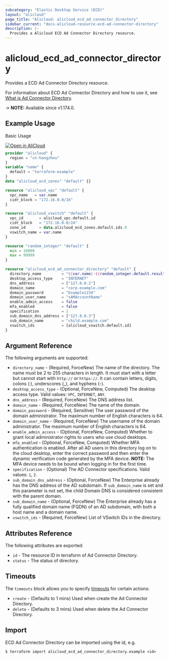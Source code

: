 ```yaml
---
subcategory: "Elastic Desktop Service (ECD)"
layout: "alicloud"
page_title: "Alicloud: alicloud_ecd_ad_connector_directory"
sidebar_current: "docs-alicloud-resource-ecd-ad-connector-directory"
description: |-
  Provides a Alicloud ECD Ad Connector Directory resource.
---
```


# alicloud_ecd_ad_connector_directory

Provides a ECD Ad Connector Directory resource.

For information about ECD Ad Connector Directory and how to use it, see [What is Ad Connector Directory](https://www.alibabacloud.com/help/en/wuying-workspace/developer-reference/api-ecd-2020-09-30-createadconnectordirectory).

-> **NOTE:** Available since v1.174.0.

## Example Usage

Basic Usage

<div style="display: block;margin-bottom: 40px;"><div class="oics-button" style="float: right;position: absolute;margin-bottom: 10px;">
  <a href="https://api.aliyun.com/api-tools/terraform?resource=alicloud_ecd_ad_connector_directory&exampleId=6ab82e63-d299-d2e7-233b-3461560d1c9ab27fd73b&activeTab=example&spm=docs.r.ecd_ad_connector_directory.0.6ab82e63d2&intl_lang=EN_US" target="_blank">
    <img alt="Open in AliCloud" src="https://img.alicdn.com/imgextra/i1/O1CN01hjjqXv1uYUlY56FyX_!!6000000006049-55-tps-254-36.svg" style="max-height: 44px; max-width: 100%;">
  </a>
</div></div>

```terraform
provider "alicloud" {
  region = "cn-hangzhou"
}
variable "name" {
  default = "terraform-example"
}
data "alicloud_ecd_zones" "default" {}

resource "alicloud_vpc" "default" {
  vpc_name   = var.name
  cidr_block = "172.16.0.0/16"
}

resource "alicloud_vswitch" "default" {
  vpc_id       = alicloud_vpc.default.id
  cidr_block   = "172.16.0.0/24"
  zone_id      = data.alicloud_ecd_zones.default.ids.0
  vswitch_name = var.name
}

resource "random_integer" "default" {
  min = 10000
  max = 99999
}

resource "alicloud_ecd_ad_connector_directory" "default" {
  directory_name         = "${var.name}-${random_integer.default.result}"
  desktop_access_type    = "INTERNET"
  dns_address            = ["127.0.0.2"]
  domain_name            = "corp.example.com"
  domain_password        = "Example1234"
  domain_user_name       = "sAMAccountName"
  enable_admin_access    = false
  mfa_enabled            = false
  specification          = 1
  sub_domain_dns_address = ["127.0.0.3"]
  sub_domain_name        = "child.example.com"
  vswitch_ids            = [alicloud_vswitch.default.id]
}
```
## Argument Reference

The following arguments are supported:

* `directory_name` - (Required, ForceNew) The name of the directory. The name must be 2 to 255 characters in length. It must start with a letter but cannot start with `http://` or `https://`. It can contain letters, digits, colons (:), underscores (_), and hyphens (-).
* `desktop_access_type` - (Optional, ForceNew, Computed) The desktop access type. Valid values: `VPC`, `INTERNET`, `ANY`.
* `dns_address` - (Required, ForceNew) The DNS address list.
* `domain_name` - (Required, ForceNew) The name of the domain.
* `domain_password` - (Required, Sensitive) The user password of the domain administrator. The maximum number of English characters is 64.
* `domain_user_name` - (Required, ForceNew) The username of the domain administrator. The maximum number of English characters is 64.
* `enable_admin_access` - (Optional, ForceNew, Computed) Whether to grant local administrator rights to users who use cloud desktops.
* `mfa_enabled` - (Optional, ForceNew, Computed) Whether MFA authentication is enabled. After all AD users in this directory log on to the cloud desktop, enter the correct password and then enter the dynamic verification code generated by the MFA device. **NOTE:** The MFA device needs to be bound when logging in for the first time.
* `specification` - (Optional) The AD Connector specifications. Valid values: `1`, `2`.
* `sub_domain_dns_address` - (Optional, ForceNew) The Enterprise already has the DNS address of the AD subdomain. If `sub_domain_name` is set and this parameter is not set, the child Domain DNS is considered consistent with the parent domain.
* `sub_domain_name` - (Optional, ForceNew) The Enterprise already has a fully qualified domain name (FQDN) of an AD subdomain, with both a host name and a domain name.
* `vswitch_ids` - (Required, ForceNew) List of VSwitch IDs in the directory.

## Attributes Reference

The following attributes are exported:

* `id` - The resource ID in terraform of Ad Connector Directory.
* `status` - The status of directory.

## Timeouts

The `timeouts` block allows you to specify [timeouts](https://www.terraform.io/docs/configuration-0-11/resources.html#timeouts) for certain actions:

* `create` - (Defaults to 1 mins) Used when create the Ad Connector Directory.
* `delete` - (Defaults to 3 mins) Used when delete the Ad Connector Directory.

## Import

ECD Ad Connector Directory can be imported using the id, e.g.

```shell
$ terraform import alicloud_ecd_ad_connector_directory.example <id>
```